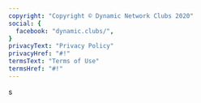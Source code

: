 ```yaml
---
copyright: "Copyright © Dynamic Network Clubs 2020"
social: {
  facebook: "dynamic.clubs/",
}
privacyText: "Privacy Policy"
privacyHref: "#!"
termsText: "Terms of Use"
termsHref: "#!"
---
```

s